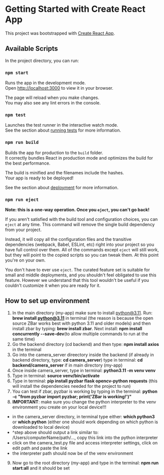 # Getting Started with Create React App

This project was bootstrapped with [Create React App](https://github.com/facebook/create-react-app).

## Available Scripts

In the project directory, you can run:

### `npm start`

Runs the app in the development mode.\
Open [http://localhost:3000](http://localhost:3000) to view it in your browser.

The page will reload when you make changes.\
You may also see any lint errors in the console.

### `npm test`

Launches the test runner in the interactive watch mode.\
See the section about [running tests](https://facebook.github.io/create-react-app/docs/running-tests) for more information.

### `npm run build`

Builds the app for production to the `build` folder.\
It correctly bundles React in production mode and optimizes the build for the best performance.

The build is minified and the filenames include the hashes.\
Your app is ready to be deployed!

See the section about [deployment](https://facebook.github.io/create-react-app/docs/deployment) for more information.

### `npm run eject`

**Note: this is a one-way operation. Once you `eject`, you can't go back!**

If you aren't satisfied with the build tool and configuration choices, you can `eject` at any time. This command will remove the single build dependency from your project.

Instead, it will copy all the configuration files and the transitive dependencies (webpack, Babel, ESLint, etc) right into your project so you have full control over them. All of the commands except `eject` will still work, but they will point to the copied scripts so you can tweak them. At this point you're on your own.

You don't have to ever use `eject`. The curated feature set is suitable for small and middle deployments, and you shouldn't feel obligated to use this feature. However we understand that this tool wouldn't be useful if you couldn't customize it when you are ready for it.

## How to set up environment 
1. In the main directory (my-app) make sure to install python@3.11. Run: **brew install python@3.11** in terminal (the reason is because the open source ZBar works best with python 3.11 and older models) and then install zbar by typing: **brew install zbar**. Next install: **npm install concurrently --save-dev**(to allow multiple commands to run at the same time)
3. Go the backend directory (cd backend) and then type: **npm install axios** in the terminal
4. Go into the camera_server direectory inside the backend (if already in backend directory, type: **cd camera_server**) type in terminal: **cd backend/camera_server** if in main directory (my-app)
5. Once inside camera_server, type in terminal: **python3.11 -m venv venv**
6. Type in terminal: **source venv/bin/activate**
7. Type in terminal: **pip install pyzbar flask opencv-python requests** (this will install the dependencies needed for the project to run)
8. You can test if zbar, pyzbar is working by typing in the terminal: **python -c "from pyzbar import pyzbar; print('ZBar is working!')"**
9. **IMPORTANT**: make sure you change the python interpreter to the venv environment you create on your local device!!!
  - in the camera_server directory, in terminal type either: **which python3** or **which python** (either one should work depending on which python is downloaded to local device)
  - ^step above should output a link similar to: /Users/computerName/path/..., copy this link into the python interpreter 
  - click on the camera_test.py file and access interpreter settings, click on edit path and paste the link
  - the interpreter path should now be of the venv environment
9. Now go to the root directory (my-app) and type in the terminal: **npm run start:all** and it should be set



